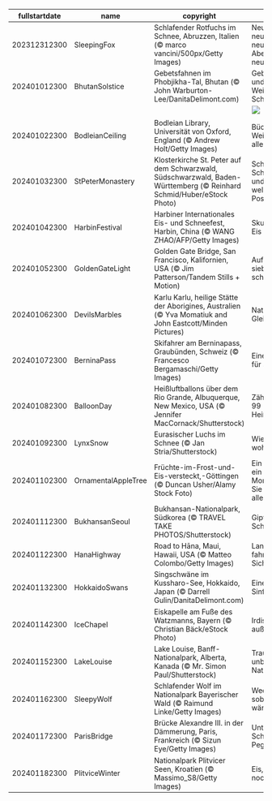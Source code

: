|fullstartdate|name|copyright|title|image|
|--|--|--|--|--|
202312312300|SleepingFox|Schlafender Rotfuchs im Schnee, Abruzzen, Italien (© marco vancini/500px/Getty Images)|Neues Jahr, neue Träume, neue Abenteuer, neue Visionen|![](/de-DE/2024/01/202312312300SleepingFox.jpg)|
202401012300|BhutanSolstice|Gebetsfahnen im Phobjikha-Tal, Bhutan (© John Warburton-Lee/DanitaDelimont.com)|Gebetsfahnen und antike Weisheiten von Schamanen|![](/de-DE/2024/01/202401012300BhutanSolstice.jpg)|
||||![](/de-DE/2024/01/.jpg)|
202401022300|BodleianCeiling|Bodleian Library, Universität von Oxford, England (© Andrew Holt/Getty Images)|Bücher und Weisheit bis in alle Ewigkeit!|![](/de-DE/2024/01/202401022300BodleianCeiling.jpg)|
202401032300|StPeterMonastery|Klosterkirche St. Peter auf dem Schwarzwald, Südschwarzwald, Baden-Württemberg (© Reinhard Schmid/Huber/eStock Photo)|Schnee, Schwarzwald und ein Kloster, welch schönes Poster!|![](/de-DE/2024/01/202401032300StPeterMonastery.jpg)|
202401042300|HarbinFestival|Harbiner Internationales Eis- und Schneefest, Harbin, China (© WANG ZHAO/AFP/Getty Images)|Skulpturen aus Eis|![](/de-DE/2024/01/202401042300HarbinFestival.jpg)|
202401052300|GoldenGateLight|Golden Gate Bridge, San Francisco, Kalifornien, USA (© Jim Patterson/Tandem Stills + Motion)|Auf Wolke sieben schweben|![](/de-DE/2024/01/202401052300GoldenGateLight.jpg)|
202401062300|DevilsMarbles|Karlu Karlu, heilige Stätte der Aborigines, Australien (© Yva Momatiuk and John Eastcott/Minden Pictures)|Natürliches Gleichgewicht|![](/de-DE/2024/01/202401062300DevilsMarbles.jpg)|
202401072300|BerninaPass|Skifahrer am Berninapass, Graubünden, Schweiz (© Francesco Bergamaschi/Getty Images)|Eine Piste ganz für sich allein?|![](/de-DE/2024/01/202401072300BerninaPass.jpg)|
202401082300|BalloonDay|Heißluftballons über dem Rio Grande, Albuquerque, New Mexico, USA (© Jennifer MacCornack/Shutterstock)|Zählen Sie auch 99 Heißluftballons?|![](/de-DE/2024/01/202401082300BalloonDay.jpg)|
202401092300|LynxSnow|Eurasischer Luchs im Schnee (© Jan Stria/Shutterstock)|Wie der Luchs wohl schnurrt?|![](/de-DE/2024/01/202401092300LynxSnow.jpg)|
202401102300|OrnamentalAppleTree|Früchte-im-Frost-und-Eis-versteckt,-Göttingen (© Duncan Usher/Alamy Stock Foto)|Ein Apfel heute, ein Apfel Morgen, und Sie sind frei von allen Sorgen!|![](/de-DE/2024/01/202401102300OrnamentalAppleTree.jpg)|
202401112300|BukhansanSeoul|Bukhansan-Nationalpark, Südkorea (© TRAVEL TAKE PHOTOS/Shutterstock)|Gipfel der Schönheit|![](/de-DE/2024/01/202401112300BukhansanSeoul.jpg)|
202401122300|HanaHighway|Road to Hāna, Maui, Hawaii, USA (© Matteo Colombo/Getty Images)|Langsam fahren und die Sicht genießen|![](/de-DE/2024/01/202401122300HanaHighway.jpg)|
202401132300|HokkaidoSwans|Singschwäne im Kussharo-See, Hokkaido, Japan (© Darrell Gulin/DanitaDelimont.com)|Eine gefiederte Sinfonie in Weiß|![](/de-DE/2024/01/202401132300HokkaidoSwans.jpg)|
202401142300|IceChapel|Eiskapelle am Fuße des Watzmanns, Bayern (© Christian Bäck/eStock Photo)|Irdisch oder außerirdisch?|![](/de-DE/2024/01/202401142300IceChapel.jpg)|
202401152300|LakeLouise|Lake Louise, Banff-Nationalpark, Alberta, Kanada (© Mr. Simon Paul/Shutterstock)|Traumhaus in unberührter Natur|![](/de-DE/2024/01/202401152300LakeLouise.jpg)|
202401162300|SleepyWolf|Schlafender Wolf im Nationalpark Bayerischer Wald (© Raimund Linke/Getty Images)|Weckt mich, sobald es wärmer wird|![](/de-DE/2024/01/202401162300SleepyWolf.jpg)|
202401172300|ParisBridge|Brücke Alexandre III. in der Dämmerung, Paris, Frankreich (© Sizun Eye/Getty Images)|Unter dem Schutz von Pegasus|![](/de-DE/2024/01/202401172300ParisBridge.jpg)|
202401182300|PlitviceWinter|Nationalpark Plitvicer Seen, Kroatien (© Massimo_S8/Getty Images)|Eis, Eis, Eis und nochmal Eis|![](/de-DE/2024/01/202401182300PlitviceWinter.jpg)|
